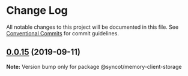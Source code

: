 # Change Log

All notable changes to this project will be documented in this file.
See [Conventional Commits](https://conventionalcommits.org) for commit guidelines.

## [0.0.15](https://github.com/SyncOT/SyncOT/compare/@syncot/memory-client-storage@0.0.14...@syncot/memory-client-storage@0.0.15) (2019-09-11)

**Note:** Version bump only for package @syncot/memory-client-storage
